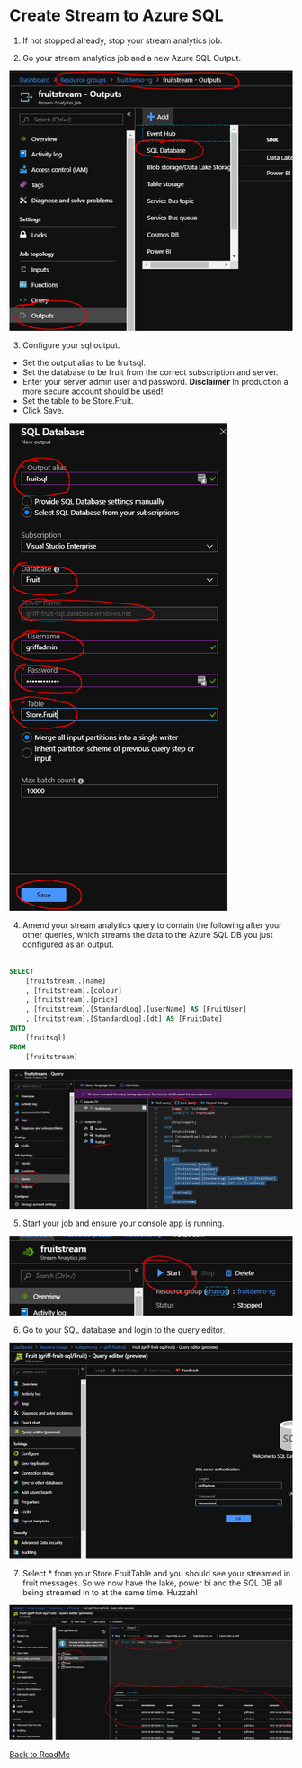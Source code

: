 # Create Stream to Azure SQL

1. If not stopped already, stop your stream analytics job.

1. Go your stream analytics job and a new Azure SQL Output.

![Create SQL Output](Images/CreateSQLOutput.PNG)

3. Configure your sql output.
* Set the output alias to be fruitsql.
* Set the database to be fruit from the correct subscription and server.
* Enter your server admin user and password. **Disclaimer** In production a more secure account should be used!
* Set the table to be Store.Fruit. 
* Click Save. 

![Configure SQL Output](Images/ConfigureSQLOutput.PNG)

4. Amend your stream analytics query to contain the following after your other queries, which streams the data to the Azure SQL DB you just configured as an output. 

```sql

SELECT 
    [fruitstream].[name]
    , [fruitstream].[colour]
    , [fruitstream].[price]
    , [fruitstream].[StandardLog].[userName] AS [FruitUser]
    , [fruitstream].[StandardLog].[dt] AS [FruitDate]
INTO 
    [fruitsql]
FROM
    [fruitstream]
```

![Create SQL Query](Images/AddFruitSQLQuery.PNG)

5. Start your job and ensure your console app is running. 

![Start Job](Images/StartJob.PNG)

6. Go to your SQL database and login to the query editor. 

![Login Query Editor](Images/LoginQueryEditor.PNG)

7. Select * from your Store.FruitTable and you should see your streamed in fruit messages. So we now have the lake, power bi and the SQL DB all being streamed in to at the same time. Huzzah! 

![Fruit SQL Output](Images/FruitSQLOutput.PNG)

[Back to ReadMe](../../../ReadMe.md)
